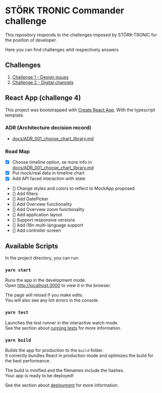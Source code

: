 # STÖRK TRONIC Commander challenge

This repository responds to the challenges imposed by STÖRK-TRONIC for the position of developer.

Here you can find challenges whit respectively answers

## Challenges

1. [Challenge 1 - Design issues](/docs/challenges/001_desing_issues.md)
2. [Challenge 2 - Digital channels](docs/challenges/002_digital_channel_issue.md)

## React App (challenge 4)

This project was bootstrapped with [Create React App](https://github.com/facebook/create-react-app). With the typescript template.

### ADR (Architecture decision record)

- [docs/ADR_001_choose_chart_library.md](docs/ADR_001_choose_chart_library.md)

### Road Map

- [x] Choose timeline option, se more info in [docs/ADR_001_choose_chart_library.md](docs/ADR_001_choose_chart_library.md)
- [X] Put mock/real data in timeline chart
- [X] Add API faced interaction with state
- [] Change styles and colors to reflect to MockApp proposed
- [] Add filters
- [] Add DatePicker
- [] Add Overview functionality
- [] Add Overview zoom functionality
- [] Add application layout
- [] Support responsive versions
- [] Add i18n multi-language support
- [] Add controller screen

## Available Scripts

In the project directory, you can run:

### `yarn start`

Runs the app in the development mode.\
Open [http://localhost:3000](http://localhost:3000) to view it in the browser.

The page will reload if you make edits.\
You will also see any lint errors in the console.

### `yarn test`

Launches the test runner in the interactive watch mode.\
See the section about [running tests](https://facebook.github.io/create-react-app/docs/running-tests) for more information.

### `yarn build`

Builds the app for production to the `build` folder.\
It correctly bundles React in production mode and optimizes the build for the best performance.

The build is minified and the filenames include the hashes.\
Your app is ready to be deployed!

See the section about [deployment](https://facebook.github.io/create-react-app/docs/deployment) for more information.
